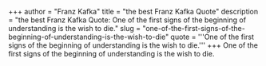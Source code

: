 +++
author = "Franz Kafka"
title = "the best Franz Kafka Quote"
description = "the best Franz Kafka Quote: One of the first signs of the beginning of understanding is the wish to die."
slug = "one-of-the-first-signs-of-the-beginning-of-understanding-is-the-wish-to-die"
quote = '''One of the first signs of the beginning of understanding is the wish to die.'''
+++
One of the first signs of the beginning of understanding is the wish to die.
